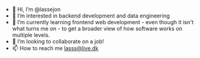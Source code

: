 - 👋 Hi, I’m @lassejon
- 👀 I’m interested in backend development and data engineering
- 🌱 I’m currently learning frontend web development - even though it isn't what turns me on - to get a broader view of how software works on multiple levels.
- 💞️ I’m looking to collaborate on a job!
- 📫 How to reach me lasss@live.dk

<!---
lassejon/lassejon is a ✨ special ✨ repository because its `README.md` (this file) appears on your GitHub profile.
You can click the Preview link to take a look at your changes.
--->
